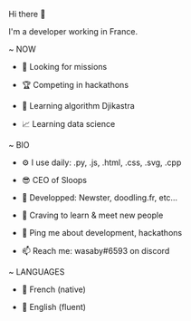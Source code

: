Hi there 👋

I'm a developer working in France.

~ NOW

* 🔎 Looking for missions

* 🏆 Competing in hackathons

* 🤖 Learning algorithm Djikastra

* 📈 Learning data science


~ BIO

* ⚙️ I use daily: .py, .js, .html, .css, .svg, .cpp

* 😎 CEO of Sloops

* 💅 Developped: Newster, doodling.fr, etc…

* 🌱 Craving to learn & meet new people

* 💬 Ping me about development, hackathons
 
* 📫 Reach me: wasaby#6593 on discord


~ LANGUAGES

* 🍷 French (native)

* 🍵 English (fluent)
